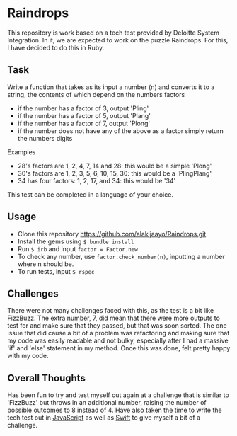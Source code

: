 # Raindrops

This repository is work based on a tech test provided by Deloitte System Integration. In it, we are expected to work on the puzzle Raindrops. For this, I have decided to do this in Ruby.

## Task

Write a function that takes as its input a number (n) and converts it to a string, the contents of which depend on the numbers factors

- if the number has a factor of 3, output 'Pling'
- if the number has a factor of 5, output 'Plang'
- if the number has a factor of 7, output 'Plong'
- if the number does not have any of the above as a factor simply return the numbers digits

Examples

- 28's factors are 1, 2, 4, 7, 14 and 28: this would be a simple 'Plong'
- 30's factors are 1, 2, 3, 5, 6, 10, 15, 30: this would be a 'PlingPlang'
- 34 has four factors: 1, 2, 17, and 34: this would be '34'

This test can be completed in a language of your choice.

## Usage

- Clone this repository https://github.com/alakijaayo/Raindrops.git
- Install the gems using `$ bundle install`
- Run `$ irb` and input `factor = Factor.new`
- To check any number, use `factor.check_number(n)`, inputting a number where n should be.
- To run tests, input `$ rspec`

## Challenges

There were not many challenges faced with this, as the test is a bit like FizzBuzz. The extra number, 7, did mean that there were more outputs to test for and make sure that they passed, but that was soon sorted. The one issue that did cause a bit of a problem was refactoring and making sure that my code was easily readable and not bulky, especially after I had a massive 'if' and 'else' statement in my method. Once this was done, felt pretty happy with my code.

## Overall Thoughts

Has been fun to try and test myself out again at a challenge that is similar to 'FizzBuzz' but throws in an additional number, raising the number of possible outcomes to 8 instead of 4. Have also taken the time to write the tech test out in [JavaScript](https://github.com/alakijaayo/Raindrops_JavaScript) as well as [Swift](https://github.com/alakijaayo/Raindrops-Swift) to give myself a bit of a challenge.
